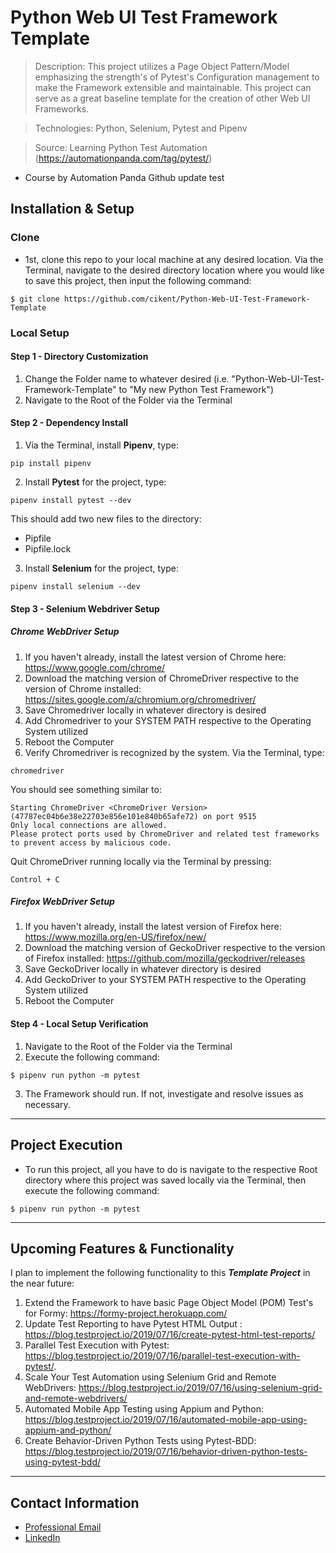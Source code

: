 # Python Web UI Test Framework Template

> Description: This project utilizes a Page Object Pattern/Model emphasizing the strength's of Pytest's Configuration management to make the Framework extensible and maintainable. This project can serve as a great baseline template for the creation of other Web UI Frameworks.

> Technologies: Python, Selenium, Pytest and Pipenv

> Source: Learning Python Test Automation (https://automationpanda.com/tag/pytest/)
- Course by Automation Panda
Github update test

## Installation & Setup

### Clone

- 1st, clone this repo to your local machine at any desired location. Via the Terminal, navigate to the desired directory location where you would like to save this project, then input the following command:
```shell
$ git clone https://github.com/cikent/Python-Web-UI-Test-Framework-Template
```

### Local Setup

#### Step 1 - Directory Customization

1. Change the Folder name to whatever desired (i.e. "Python-Web-UI-Test-Framework-Template" to "My new Python Test Framework")
2. Navigate to the Root of the Folder via the Terminal 

#### Step 2 - Dependency Install

1. Via the Terminal, install **Pipenv**, type:
```shell
pip install pipenv
```

2. Install **Pytest** for the project, type:
```shell
pipenv install pytest --dev
```
This should add two new files to the directory:
- Pipfile
- Pipfile.lock

3. Install **Selenium** for the project, type:
```shell
pipenv install selenium --dev
```

#### Step 3 - Selenium Webdriver Setup

##### Chrome WebDriver Setup

1. If you haven't already, install the latest version of Chrome here: https://www.google.com/chrome/
2. Download the matching version of ChromeDriver respective to the version of Chrome installed: https://sites.google.com/a/chromium.org/chromedriver/
3. Save Chromedriver locally in whatever directory is desired
4. Add Chromedriver to your SYSTEM PATH respective to the Operating System utilized
5. Reboot the Computer
6. Verify Chromedriver is recognized by the system. Via the Terminal, type: 
```shell
chromedriver
```
You should see something similar to:
```shell
Starting ChromeDriver <ChromeDriver Version> (47787ec04b6e38e22703e856e101e840b65afe72) on port 9515
Only local connections are allowed.
Please protect ports used by ChromeDriver and related test frameworks to prevent access by malicious code.
```
Quit ChromeDriver running locally via the Terminal by pressing:
```shell
Control + C
```

##### Firefox WebDriver Setup

1. If you haven't already, install the latest version of Firefox here: https://www.mozilla.org/en-US/firefox/new/
2. Download the matching version of GeckoDriver respective to the version of Firefox installed: https://github.com/mozilla/geckodriver/releases
3. Save GeckoDriver locally in whatever directory is desired
4. Add GeckoDriver to your SYSTEM PATH respective to the Operating System utilized
5. Reboot the Computer

#### Step 4 - Local Setup Verification
1. Navigate to the Root of the Folder via the Terminal
2. Execute the following command:
```shell
$ pipenv run python -m pytest
```
3. The Framework should run. If not, investigate and resolve issues as necessary.

---

## Project Execution

- To run this project, all you have to do is navigate to the respective Root directory where this project was saved locally via the Terminal, then execute the following command:
```shell
$ pipenv run python -m pytest
```

---

## Upcoming Features & Functionality

I plan to implement the following functionality to this ***Template Project*** in the near future:
1. Extend the Framework to have basic Page Object Model (POM) Test's for Formy: https://formy-project.herokuapp.com/
2. Update Test Reporting to have Pytest HTML Output : https://blog.testproject.io/2019/07/16/create-pytest-html-test-reports/ 
3. Parallel Test Execution with Pytest: https://blog.testproject.io/2019/07/16/parallel-test-execution-with-pytest/.
4. Scale Your Test Automation using Selenium Grid and Remote WebDrivers: https://blog.testproject.io/2019/07/16/using-selenium-grid-and-remote-webdrivers/
5. Automated Mobile App Testing using Appium and Python: https://blog.testproject.io/2019/07/16/automated-mobile-app-using-appium-and-python/
6. Create Behavior-Driven Python Tests using Pytest-BDD: https://blog.testproject.io/2019/07/16/behavior-driven-python-tests-using-pytest-bdd/


---

## Contact Information
- [Professional Email](christopherikent@gmail.com)
- [LinkedIn](https://www.linkedin.com/in/christopher-kent-thestrategicsqaleader/)
